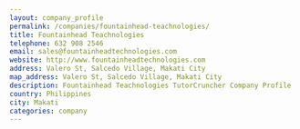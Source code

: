```yaml
---
layout: company_profile
permalink: /companies/fountainhead-teachnologies/
title: Fountainhead Teachnologies
telephone: 632 908 2546
email: sales@fountainheadtechnologies.com
website: http://www.fountainheadtechnologies.com
address: Valero St, Salcedo Village, Makati City
map_address: Valero St, Salcedo Village, Makati City
description: Fountainhead Teachnologies TutorCruncher Company Profile
country: Philippines
city: Makati
categories: company
---
```


